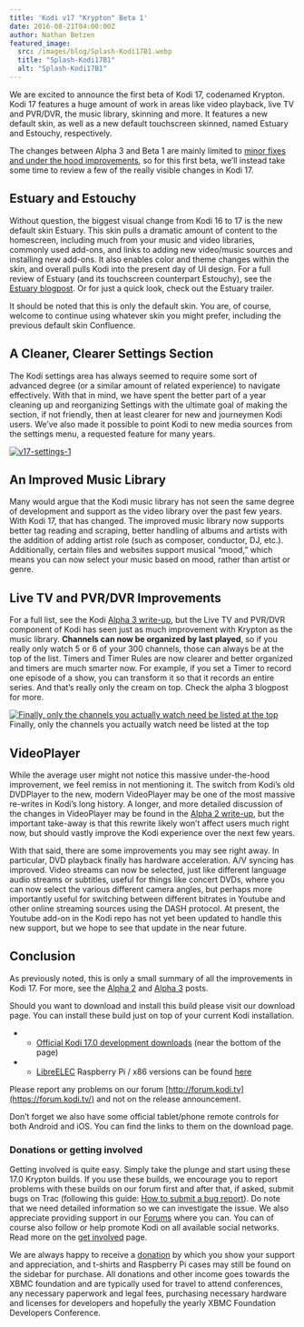 ```yaml
---
title: 'Kodi v17 "Krypton" Beta 1'
date: 2016-08-21T04:00:00Z
author: Nathan Betzen
featured_image:
  src: /images/blog/Splash-Kodi17B1.webp
  title: "Splash-Kodi17B1"
  alt: "Splash-Kodi17B1"
---
```


We are excited to announce the first beta of Kodi 17, codenamed Krypton. Kodi 17 features a huge amount of work in areas like video playback, live TV and PVR/DVR, the music library, skinning and more. It features a new default skin, as well as a new default touchscreen skinned, named Estuary and Estouchy, respectively.

The changes between Alpha 3 and Beta 1 are mainly limited to [minor fixes and under the hood improvements](https://github.com/xbmc/xbmc/pulls?utf8=%E2%9C%93&q=milestone%3A%22Krypton%2017.0-beta1%22%20), so for this first beta, we’ll instead take some time to review a few of the really visible changes in Kodi 17.

## Estuary and Estouchy

Without question, the biggest visual change from Kodi 16 to 17 is the new default skin Estuary. This skin pulls a dramatic amount of content to the homescreen, including much from your music and video libraries, commonly used add-ons, and links to adding new video/music sources and installing new add-ons. It also enables color and theme changes within the skin, and overall pulls Kodi into the present day of UI design. For a full review of Estuary (and its touchscreen counterpart Estouchy), see the [Estuary blogpost](/article/brand-new-look-future-kodi-versions "A brand new look for future Kodi versions"). Or for just a quick look, check out the Estuary trailer.

It should be noted that this is only the default skin. You are, of course, welcome to continue using whatever skin you might prefer, including the previous default skin Confluence.

## A Cleaner, Clearer Settings Section

The Kodi settings area has always seemed to require some sort of advanced degree (or a similar amount of related experience) to navigate effectively. With that in mind, we have spent the better part of a year cleaning up and reorganizing Settings with the ultimate goal of making the section, if not friendly, then at least clearer for new and journeymen Kodi users. We’ve also made it possible to point Kodi to new media sources from the settings menu, a requested feature for many years.

[![v17-settings-1](/images/blog/v17-settings-1-800x450.webp)](/images/blog/v17-settings-1.webp)

## An Improved Music Library

Many would argue that the Kodi music library has not seen the same degree of development and support as the video library over the past few years. With Kodi 17, that has changed. The improved music library now supports better tag reading and scraping, better handling of albums and artists with the addition of adding artist role (such as composer, conductor, DJ, etc.). Additionally, certain files and websites support musical “mood,” which means you can now select your music based on mood, rather than artist or genre.

## Live TV and PVR/DVR Improvements

For a full list, see the Kodi [Alpha 3 write-up](/article/kodi-v17-krypton-alpha-3 "Kodi v17 “Krypton” Alpha 3"), but the Live TV and PVR/DVR component of Kodi has seen just as much improvement with Krypton as the music library. **Channels can now be organized by last played**, so if you really only watch 5 or 6 of your 300 channels, those can always be at the top of the list. Timers and Timer Rules are now clearer and better organized and timers are much smarter now. For example, if you set a Timer to record one episode of a show, you can transform it so that it records an entire series. And that’s really only the cream on top. Check the alpha 3 blogpost for more.

[![Finally, only the channels you actually watch need be listed at the top](/images/blog/screenshot0002-800x451.webp)](/images/blog/screenshot0002.webp)  
 Finally, only the channels you actually watch need be listed at the top

## VideoPlayer

While the average user might not notice this massive under-the-hood improvement, we feel remiss in not mentioning it. The switch from Kodi’s old DVDPlayer to the new, modern VideoPlayer may be one of the most massive re-writes in Kodi’s long history. A longer, and more detailed discussion of the changes in VideoPlayer may be found in the [Alpha 2 write-up](/article/kodi-v17-krypton-alpha-2 "Kodi v17 “Krypton” Alpha 2"), but the important take-away is that this rewrite likely won’t affect users much right now, but should vastly improve the Kodi experience over the next few years.

With that said, there are some improvements you may see right away. In particular, DVD playback finally has hardware acceleration. A/V syncing has improved. Video streams can now be selected, just like different language audio streams or subtitles, useful for things like concert DVDs, where you can now select the various different camera angles, but perhaps more importantly useful for switching between different bitrates in Youtube and other online streaming sources using the DASH protocol. At present, the Youtube add-on in the Kodi repo has not yet been updated to handle this new support, but we hope to see that update in the near future.

## Conclusion

As previously noted, this is only a small summary of all the improvements in Kodi 17. For more, see the [Alpha 2](/article/kodi-v17-krypton-alpha-2 "Kodi v17 “Krypton” Alpha 2") and [Alpha 3](/article/kodi-v17-krypton-alpha-3 "Kodi v17 “Krypton” Alpha 3") posts.

Should you want to download and install this build please visit our download page. You can install these build just on top of your current Kodi installation.

- - [Official Kodi 17.0 development downloads](/download) (near the bottom of the page)
- - [LibreELEC](https://libreelec.tv/) Raspberry Pi / x86 versions can be found [here](https://libreelec.tv/downloads/preview/)

Please report any problems on our forum [http://forum.kodi.tv](https://forum.kodi.tv/) and not on the release announcement.

Don’t forget we also have some official tablet/phone remote controls for both Android and iOS. You can find the links to them on the download page.

### Donations or getting involved

Getting involved is quite easy. Simply take the plunge and start using these 17.0 Krypton builds. If you use these builds, we encourage you to report problems with these builds on our forum first and after that, if asked, submit bugs on Trac (following this guide: [How to submit a bug report](https://kodi.wiki/view/HOW-TO:Submit_a_bug_report)). Do note that we need detailed information so we can investigate the issue. We also appreciate providing support in our [Forums](https://forum.kodi.tv/ "Kodi Forums") where you can. You can of course also follow or help promote Kodi on all available social networks. Read more on the [get involved](/get-involved) page.

We are always happy to receive a [donation](/contribute/donate "Donate") by which you show your support and appreciation, and t-shirts and Raspberry Pi cases may still be found on the sidebar for purchase. All donations and other income goes towards the XBMC foundation and are typically used for travel to attend conferences, any necessary paperwork and legal fees, purchasing necessary hardware and licenses for developers and hopefully the yearly XBMC Foundation Developers Conference.
